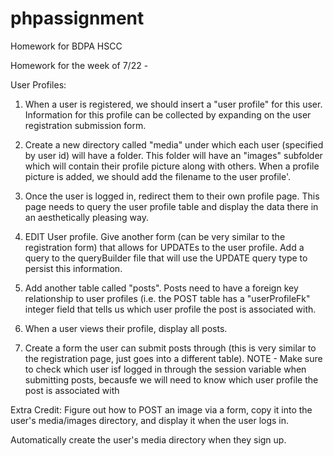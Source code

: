 # phpassignment
Homework for BDPA HSCC

Homework for the week of 7/22 - 

User Profiles:

1. When a user is registered, we should insert a "user profile" for this user. Information for this profile can be collected by expanding on the user registration submission form. 

2. Create a new directory called "media" under which each user (specified by user id) will have a folder. This folder will have an "images"
subfolder which will contain their profile picture along with others. When a profile picture is added, we should add the filename to the user profile'.

3. Once the user is logged in, redirect them to their own profile page. This page needs to query the user profile table and display the 
data there in an aesthetically pleasing way.

4. EDIT User profile. Give another form (can be very similar to the registration form) that allows for UPDATEs to the user profile.
Add a query to the queryBuilder file that will use the UPDATE query type to persist this information.

5. Add another table called "posts". Posts need to have a foreign key relationship to user profiles (i.e. the POST table has a "userProfileFk" integer field
that tells us which user profile the post is associated with.

6. When a user views their profile, display all posts.

7. Create a form the user can submit posts through (this is very similar to the registration page, just goes into a different table).
NOTE - Make sure to check which user isf logged in through the session variable when submitting posts, becausfe we will need to know 
which user profile the post is associated with

Extra Credit:
Figure out how to POST an image via a form, copy it into the user's media/images directory, and display it when the user logs in.

Automatically create the user's media directory when they sign up.
